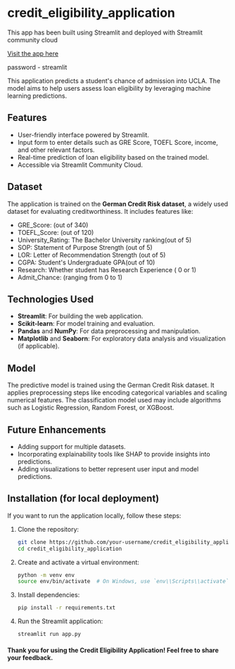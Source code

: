 # credit_eligibility_application

This app has been built using Streamlit and deployed with Streamlit community cloud

[Visit the app here](https://w13admissionchance.streamlit.app/)

password - streamlit

This application predicts a student's chance of admission into UCLA. The model aims to help users assess loan eligibility by leveraging machine learning predictions.

## Features

- User-friendly interface powered by Streamlit.
- Input form to enter details such as GRE Score, TOEFL Score, income, and other relevant factors.
- Real-time prediction of loan eligibility based on the trained model.
- Accessible via Streamlit Community Cloud.

## Dataset

The application is trained on the **German Credit Risk dataset**, a widely used dataset for evaluating creditworthiness. It includes features like:

- GRE_Score: (out of 340)
- TOEFL_Score: (out of 120)
- University_Rating: The Bachelor University ranking(out of 5)
- SOP: Statement of Purpose Strength (out of 5)
- LOR: Letter of Recommendation Strength (out of 5)
- CGPA: Student's Undergraduate GPA(out of 10)
- Research: Whether student has Research Experience ( 0 or 1)
- Admit_Chance: (ranging from 0 to 1)

## Technologies Used

- **Streamlit**: For building the web application.
- **Scikit-learn**: For model training and evaluation.
- **Pandas** and **NumPy**: For data preprocessing and manipulation.
- **Matplotlib** and **Seaborn**: For exploratory data analysis and visualization (if applicable).

## Model

The predictive model is trained using the German Credit Risk dataset. It applies preprocessing steps like encoding categorical variables and scaling numerical features. The classification model used may include algorithms such as Logistic Regression, Random Forest, or XGBoost.

## Future Enhancements

- Adding support for multiple datasets.
- Incorporating explainability tools like SHAP to provide insights into predictions.
- Adding visualizations to better represent user input and model predictions.

## Installation (for local deployment)

If you want to run the application locally, follow these steps:

1. Clone the repository:

   ```bash
   git clone https://github.com/your-username/credit_eligibility_application.git
   cd credit_eligibility_application

   ```

2. Create and activate a virtual environment:

   ```bash
   python -m venv env
   source env/bin/activate  # On Windows, use `env\\Scripts\\activate`

   ```

3. Install dependencies:

   ```bash
   pip install -r requirements.txt

   ```

4. Run the Streamlit application:
   ```bash
   streamlit run app.py
   ```

#### Thank you for using the Credit Eligibility Application! Feel free to share your feedback.
